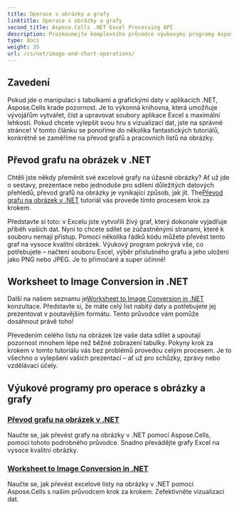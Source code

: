 ```yaml
---
title: Operace s obrázky a grafy
linktitle: Operace s obrázky a grafy
second_title: Aspose.Cells .NET Excel Processing API
description: Prozkoumejte komplexního průvodce výukovými programy Aspose.Cells for .NET. Seznamte se s operacemi s obrázky a grafy, abyste zvýšili svou produktivitu.
type: docs
weight: 35
url: /cs/net/image-and-chart-operations/
---
```

## Zavedení

Pokud jde o manipulaci s tabulkami a grafickými daty v aplikacích .NET, Aspose.Cells krade pozornost. Je to výkonná knihovna, která umožňuje vývojářům vytvářet, číst a upravovat soubory aplikace Excel s maximální lehkostí. Pokud chcete vylepšit svou hru s vizualizací dat, jste na správné stránce! V tomto článku se ponoříme do několika fantastických tutoriálů, konkrétně se zaměříme na převod grafů a pracovních listů na obrázky.

## Převod grafu na obrázek v .NET 

 Chtěli jste někdy přeměnit své excelové grafy na úžasné obrázky? Ať už jde o sestavy, prezentace nebo jednoduše pro sdílení důležitých datových přehledů, převod grafů na obrázky je vynikající způsob, jak jít. The[Převod grafu na obrázek v .NET](./chart-to-image-conversion/) tutoriál vás provede tímto procesem krok za krokem. 

Představte si toto: v Excelu jste vytvořili živý graf, který dokonale vyjadřuje příběh vašich dat. Nyní to chcete sdílet se zúčastněnými stranami, které k souboru nemají přístup. Pomocí několika řádků kódu můžete převést tento graf na vysoce kvalitní obrázek. Výukový program pokrývá vše, co potřebujete – načtení souboru Excel, výběr příslušného grafu a jeho uložení jako PNG nebo JPEG. Je to přímočaré a super účinné!

## Worksheet to Image Conversion in .NET 

 Další na našem seznamu je[Worksheet to Image Conversion in .NET](./worksheet-to-image-conversion/) konzultace. Představte si, že máte celý list nabitý daty a potřebujete jej prezentovat v poutavějším formátu. Tento průvodce vám pomůže dosáhnout právě toho! 

Převedením celého listu na obrázek lze vaše data sdílet a upoutají pozornost mnohem lépe než běžné zobrazení tabulky. Pokyny krok za krokem v tomto tutoriálu vás bez problémů provedou celým procesem. Je to všechno o vylepšení vašich prezentací – ať už pro schůzky, zprávy nebo vzdělávací účely.

## Výukové programy pro operace s obrázky a grafy
### [Převod grafu na obrázek v .NET](./chart-to-image-conversion/)
Naučte se, jak převést grafy na obrázky v .NET pomocí Aspose.Cells, pomocí tohoto podrobného průvodce. Snadno převádějte grafy Excel na vysoce kvalitní obrázky.
### [Worksheet to Image Conversion in .NET](./worksheet-to-image-conversion/)
Naučte se, jak převést excelové listy na obrázky v .NET pomocí Aspose.Cells s naším průvodcem krok za krokem. Zefektivněte vizualizaci dat.